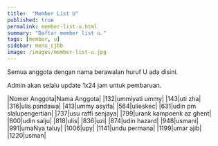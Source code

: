 ```yaml
---
title:  "Member List U"
published: true
permalink: member-list-u.html
summary: "Daftar member list u."
tags: [member, u]
sidebar: menu_cjbb
image: /images/member-list-u.jpg
---
```


Semua anggota dengan nama berawalan huruf U ada disini.

Admin akan selalu update 1x24 jam untuk pembaruan.

|Nomer Anggota|Nama Anggota|
|132|ummiyati ummy|
|143|uti zha|
|316|ulis pandawa|
|413|ummy asyifa|
|564|ulieskec|
|631|udin pm slalupengertian|
|737|usu raffi senjaya|
|799|urank kampoenk az ghent|
|800|udin salju|
|818|ulis|
|836|uzi|
|874|udin hazard|
|948|usmani|
|991|umaNya taluy|
|1006|upy|
|1141|undu permana|
|1199|umar ajib|
|1220|usman|
